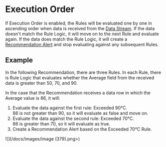 # Execution Order

If Execution Order is enabled, the Rules will be evaluated one by one in ascending order when data is received from the [Data Stream](../data-stream/). If the data doesn't match the Rule Logic, it will move on to the next Rule and evaluate again. If the data does match the Rule Logic, it will create a [Recommendation Alert](recommendation-alert.md) and stop evaluating against any subsequent Rules.

## Example

In the following Recommendation, there are three Rules. In each Rule, there is Rule Logic that evaluates whether the Average field from the received data is greater than 50, 70, and 90.

In the case that the Recommendation receives a data row in which the Average value is 86, it will:

1. Evaluate the data against the first rule: Exceeded 90°C. \
   86 is not greater than 90, so it will evaluate as false and move on.
2. Evaluate the data against the second rule: Exceeded 70°C.\
   86 is greater than 70, so it will evaluate as true.
3. Create a Recommendation Alert based on the Exceeded 70°C Rule.

![](/docs/images/image (379).png>)



